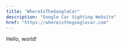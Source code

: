 ```yaml
---
title: "WhereIsTheGoogleCar"
description: "Google Car Sighting Website"
href: "https://whereisthegooglecar.com"
---
```


Hello, world!
